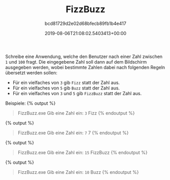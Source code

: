 ﻿---
author: bcd81729d2e02d68bfecb89fb1b4e417
title: FizzBuzz
ratingMethod: Fixed
category: Katas
freezeDifficultyRating: false
date: 2019-08-06T21:08:02.5403413+00:00
source: http://ccd-school.de/coding-dojo/
learningFocus: 
isDraft: false
includeTests: []
dependsOn: []
languages: []
state:
  passedCount: 80
  failedCount: 23
  hasError: false
  errorDescription: ''
  lastEditorId: 
  feasibilityIndex: 3478
  feasibilityIndexMod: 0
  difficultyRating: 20
  isPartOfBundle: false
  minEffort: 30 mins
  maxEffort: 8 hrs
  features:
  - Iterations
  activity: -14304
lastEdit: 2019-08-06T21:08:02.5403413+00:00

---
Schreibe eine Anwendung, welche den Benutzer nach einer Zahl zwischen `1` und `100` fragt. Die eingegebene Zahl soll dann auf dem Bildschirm ausgegeben werden, wobei bestimmte Zahlen dabei nach folgenden Regeln übersetzt werden sollen: 

* Für ein vielfaches von `3` gib `Fizz` statt der Zahl aus.
* Für ein vielfaches von `5` gib `Buzz` statt der Zahl aus.
* Für ein vielfaches von `3` und `5` gib `FizzBuzz` statt der Zahl aus.

Beispiele:
{% output %}
> FizzBuzz.exe
Gib eine Zahl ein: `3`
Fizz
{% endoutput %}

{% output %}
> FizzBuzz.exe
Gib eine Zahl ein: `7`
7
{% endoutput %}

{% output %}
> FizzBuzz.exe
Gib eine Zahl ein: `15`
FizzBuzz
{% endoutput %}

{% output %}
> FizzBuzz.exe
Gib eine Zahl ein: `10`
Buzz
{% endoutput %}